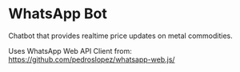 # WhatsApp Bot

Chatbot that provides realtime price updates on metal commodities.

Uses WhatsApp Web API Client from: https://github.com/pedroslopez/whatsapp-web.js/
